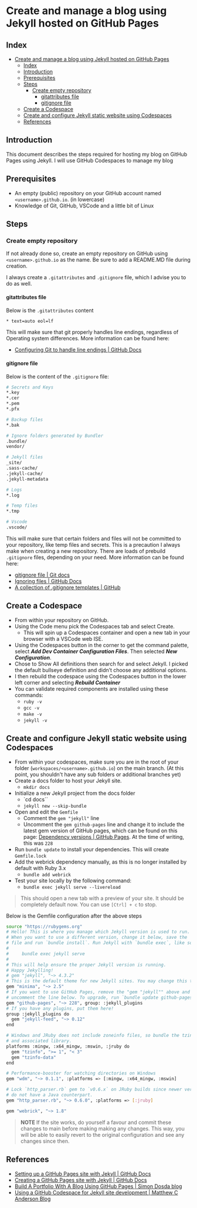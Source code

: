 # Create and manage a blog using Jekyll hosted on GitHub Pages

## Index

- [Create and manage a blog using Jekyll hosted on GitHub Pages](#create-and-manage-a-blog-using-jekyll-hosted-on-github-pages)
  - [Index](#index)
  - [Introduction](#introduction)
  - [Prerequisites](#prerequisites)
  - [Steps](#steps)
    - [Create empty repository](#create-empty-repository)
      - [gitattributes file](#gitattributes-file)
      - [gitignore file](#gitignore-file)
  - [Create a Codespace](#create-a-codespace)
  - [Create and configure Jekyll static website using Codespaces](#create-and-configure-jekyll-static-website-using-codespaces)
  - [References](#references)

## Introduction

This document describes the steps required for hosting my blog on GitHub Pages using Jekyll. I will use GitHub Codespaces to manage my blog

## Prerequisites

- An empty (public) repository on your GitHub account named `<username>.github.io`. (in lowercase)
- Knowledge of Git, GitHub, VSCode and a little bit of Linux

## Steps

### Create empty repository

If not already done so, create an empty repository on GitHub using `<username>.github.io` as the name. Be sure to add a README.MD file during creation.

I always create a `.gitattributes` and `.gitignore` file, which I advise you to do as well.

#### gitattributes file

Below is the `.gitattributes` content

```bash
* text=auto eol=lf
```

This will make sure that git properly handles line endings, regardless of Operating system differences. More information can be found here: 

- [Configuring Git to handle line endings | GitHub Docs](https://docs.github.com/en/get-started/getting-started-with-git/configuring-git-to-handle-line-endings)

#### gitignore file

Below is the content of the `.gitignore` file:

```bash
# Secrets and Keys
*.key
*.cer
*.pem
*.pfx

# Backup files
*.bak

# Ignore folders generated by Bundler
.bundle/
vendor/

# Jekyll files
_site/
.sass-cache/
.jekyll-cache/
.jekyll-metadata

# Logs
*.log

# Temp files
*.tmp

# Vscode
.vscode/
```

This will make sure that certain folders and files will not be committed to your repository, like temp files and secrets. This is a precaution I always make when creating a new repository. There are loads of prebuild `.gitignore` files, depending on your need. More information can be found here:

- [gitignore file | Git docs](https://git-scm.com/docs/gitignore)
- [Ignoring files | GitHub Docs](https://docs.github.com/en/get-started/getting-started-with-git/ignoring-files)
- [A collection of .gitignore templates | GitHub](https://github.com/github/gitignore)

## Create a Codespace

- From within your repository on GitHub.
- Using the Code menu pick the Codespaces tab and select Create.
  - This will spin up a Codespaces container and open a new tab in your browser with a VSCode web ISE.
- Using the Codespaces button in the corner to get the command palette, select ***Add Dev Container Configuration Files***. Then selected ***New Configuration***.
- Chose to Show All definitions then search for and select Jekyll. I picked the default bullseye definition and didn’t choose any additional options.
- I then rebuild the codespace using the Codespaces button in the lower left corner and selecting ***Rebuild Container***
- You can validate required components are installed using these commands:
  - `ruby -v`
  - `gcc -v`
  - `make -v`
  - `jekyll -v`

## Create and configure Jekyll static website using Codespaces

- From within your codespaces, make sure you are in the root of your folder (`workspaces/<username>.github.io`) on the main branch. (At this point, you shouldn't have any sub folders or additional branches yet)
- Create a docs folder to host your Jekyll site.
  - `mkdir docs`
- Initialize a new Jekyll project from the docs folder
  - `cd docs``
  - `jekyll new --skip-bundle`
- Open and edit the `Gemfile`
  - Comment the `gem "jekyll"` line
  - Uncomment the `gem github-pages` line and change it to include the latest gem version of GitHub pages, which can be found on this page: [Dependency versions | GitHub Pages](https://pages.github.com/versions/). At the time of writing, this was `228`
- Run `bundle update` to install your dependencies. This will create `Gemfile.lock`
- Add the webrick dependency manually, as this is no longer installed by default with Ruby 3.x
  - `bundle add webrick`
- Test your site locally by the following command:
  - `bundle exec jekyll serve --livereload`

> This should open a new tab with a preview of your site. It should be completely default now. You can use `[Ctrl] + c` to stop.

Below is the Gemfile configuration after the above steps

```bash
source "https://rubygems.org"
# Hello! This is where you manage which Jekyll version is used to run.
# When you want to use a different version, change it below, save the
# file and run `bundle install`. Run Jekyll with `bundle exec`, like so:
#
#     bundle exec jekyll serve
#
# This will help ensure the proper Jekyll version is running.
# Happy Jekylling!
# gem "jekyll", "~> 4.3.2"
# This is the default theme for new Jekyll sites. You may change this to anything you like.
gem "minima", "~> 2.5"
# If you want to use GitHub Pages, remove the "gem "jekyll"" above and
# uncomment the line below. To upgrade, run `bundle update github-pages`.
gem "github-pages", "~> 228", group: :jekyll_plugins
# If you have any plugins, put them here!
group :jekyll_plugins do
  gem "jekyll-feed", "~> 0.12"
end

# Windows and JRuby does not include zoneinfo files, so bundle the tzinfo-data gem
# and associated library.
platforms :mingw, :x64_mingw, :mswin, :jruby do
  gem "tzinfo", ">= 1", "< 3"
  gem "tzinfo-data"
end

# Performance-booster for watching directories on Windows
gem "wdm", "~> 0.1.1", :platforms => [:mingw, :x64_mingw, :mswin]

# Lock `http_parser.rb` gem to `v0.6.x` on JRuby builds since newer versions of the gem
# do not have a Java counterpart.
gem "http_parser.rb", "~> 0.6.0", :platforms => [:jruby]

gem "webrick", "~> 1.8"
```

> **NOTE** If the site works, do yourself a favour and commit these changes to main before making making any changes. This way, you will be able to easily revert to the original configuration and see any changes since then.

## References

- [Setting up a GitHub Pages site with Jekyll | GitHub Docs](https://docs.github.com/en/pages/setting-up-a-github-pages-site-with-jekyll)
- [Creating a GitHub Pages site with Jekyll | GitHub Docs](https://docs.github.com/en/pages/setting-up-a-github-pages-site-with-jekyll/creating-a-github-pages-site-with-jekyll)
- [Build A Portfolio With A Blog Using GitHub Pages | Simon Dosda blog](https://simondosda.github.io/posts/2021-09-13-blog-github-pages-1-introduction.html)
- [Using a GitHub Codespace for Jekyll site development | Matthew C Anderson Blog](https://www.matthewcanderson.com/codespace-for-jekyll/)
